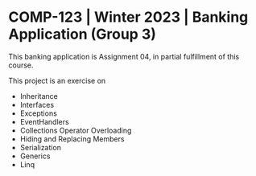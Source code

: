 # COMP-123 | Winter 2023 | Banking Application (Group 3)
This banking application is Assignment 04, in partial fulfillment of this course.

This project is an exercise on 
 - Inheritance
 - Interfaces
 - Exceptions 
 - EventHandlers 
 - Collections Operator Overloading
 - Hiding and Replacing Members
 - Serialization
 - Generics
 - Linq

